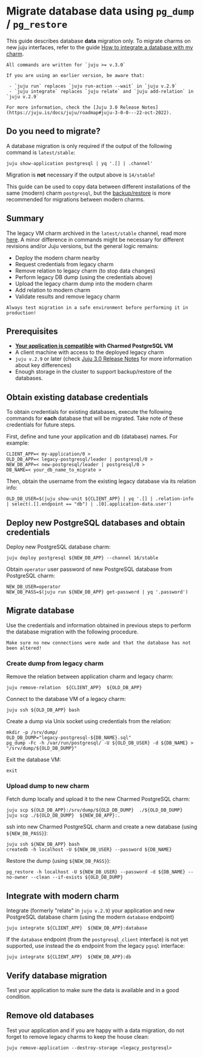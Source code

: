 # Migrate database data using `pg_dump` / `pg_restore`

This guide describes database **data** migration only. To migrate charms on new juju interfaces, refer to the guide [How to integrate a database with my charm](/how-to/development/integrate-with-your-charm). 

```{note}
All commands are written for `juju >= v.3.0`

If you are using an earlier version, be aware that:

 - `juju run` replaces `juju run-action --wait` in `juju v.2.9` 
 - `juju integrate` replaces `juju relate` and `juju add-relation` in `juju v.2.9`

For more information, check the [Juju 3.0 Release Notes](https://juju.is/docs/juju/roadmap#juju-3-0-0---22-oct-2022).
```

## Do you need to migrate?

A database migration is only required if the output of the following command is `latest/stable`:

```text
juju show-application postgresql | yq '.[] | .channel'
```
Migration is **not** necessary if the output above is `14/stable`! 

This guide can be used to copy data between different installations of the same (modern) charm `postgresql`, but the [backup/restore](/how-to/development/migrate-data-via-backup-restore) is more recommended for migrations between modern charms.

## Summary

The legacy VM charm archived in the `latest/stable` channel, read more [here](/explanation/legacy-charm).
A minor difference in commands might be necessary for different revisions and/or Juju versions, but the general logic remains:

* Deploy the modern charm nearby
* Request credentials from legacy charm
* Remove relation to legacy charm (to stop data changes)
* Perform legacy DB dump (using the credentials above)
* Upload the legacy charm dump into the modern charm
* Add relation to modern charm
* Validate results and remove legacy charm

```{caution}
Always test migration in a safe environment before performing it in production!
```

## Prerequisites

- **[Your application is compatible](/explanation/legacy-charm) with Charmed PostgreSQL VM**
- A client machine with access to the deployed legacy charm
- `juju v.2.9` or later  (check [Juju 3.0 Release Notes](https://juju.is/docs/juju/roadmap#juju-3-0-0---22-oct-2022) for more information about key differences)
- Enough storage in the cluster to support backup/restore of the databases.

## Obtain existing database credentials

To obtain credentials for existing databases, execute the following commands for **each** database that will be migrated. Take note of these credentials for future steps.

First, define and tune your application and db (database) names. For example:
```text
CLIENT_APP=< my-application/0 >
OLD_DB_APP=< legacy-postgresql/leader | postgresql/0 >
NEW_DB_APP=< new-postgresql/leader | postgresql/0 >
DB_NAME=< your_db_name_to_migrate >
```
Then, obtain the username from the existing legacy database via its relation info:
```text
OLD_DB_USER=$(juju show-unit ${CLIENT_APP} | yq '.[] | .relation-info | select(.[].endpoint == "db") | .[0].application-data.user')
```

## Deploy new PostgreSQL databases and obtain credentials

Deploy new PostgreSQL database charm:

```text
juju deploy postgresql ${NEW_DB_APP} --channel 16/stable
```
Obtain `operator` user password of new PostgreSQL database from PostgreSQL charm:
```text
NEW_DB_USER=operator
NEW_DB_PASS=$(juju run ${NEW_DB_APP} get-password | yq '.password')
```

## Migrate database
Use the credentials and information obtained in previous steps to perform the database migration with the following procedure.

```{note}
Make sure no new connections were made and that the database has not been altered!
```

### Create dump from legacy charm
Remove the relation between application charm and legacy charm:
```text
juju remove-relation  ${CLIENT_APP}  ${OLD_DB_APP}
```
Connect to the database VM of a legacy charm:
```text
juju ssh ${OLD_DB_APP} bash
```
Create a dump via Unix socket using credentials from the relation:
```text
mkdir -p /srv/dump/
OLD_DB_DUMP="legacy-postgresql-${DB_NAME}.sql"
pg_dump -Fc -h /var/run/postgresql/ -U ${OLD_DB_USER} -d ${DB_NAME} > "/srv/dump/${OLD_DB_DUMP}"
```
Exit the database VM:
```text
exit
```
### Upload dump to new charm
Fetch dump locally and upload it to the new Charmed PostgreSQL charm:
```text
juju scp ${OLD_DB_APP}:/srv/dump/${OLD_DB_DUMP}  ./${OLD_DB_DUMP}
juju scp ./${OLD_DB_DUMP}  ${NEW_DB_APP}:.
```
ssh into new Charmed PostgreSQL charm and create a new database (using `${NEW_DB_PASS}`):
```text
juju ssh ${NEW_DB_APP} bash
createdb -h localhost -U ${NEW_DB_USER} --password ${DB_NAME}
```
Restore the dump (using `${NEW_DB_PASS}`):
```text
pg_restore -h localhost -U ${NEW_DB_USER} --password -d ${DB_NAME} --no-owner --clean --if-exists ${OLD_DB_DUMP}
```

## Integrate with modern charm
Integrate (formerly "relate" in `juju v.2.9`) your application and new PostgreSQL database charm (using the modern `database` endpoint)
```text
juju integrate ${CLIENT_APP}  ${NEW_DB_APP}:database
```

If the `database` endpoint (from the `postgresql_client` interface) is not yet supported, use instead the `db` endpoint from the legacy `pgsql` interface:
```text
juju integrate ${CLIENT_APP}  ${NEW_DB_APP}:db
```

## Verify database migration

Test your application to make sure the data is available and in a good condition.

## Remove old databases

Test your application and if you are happy with a data migration, do not forget to remove legacy charms to keep the house clean:

```text
juju remove-application --destroy-storage <legacy_postgresql>
```

